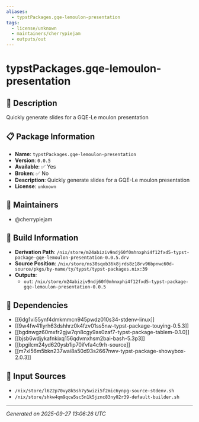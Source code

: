 ```yaml
---
aliases:
  - typstPackages.gqe-lemoulon-presentation
tags:
  - license/unknown
  - maintainers/cherrypiejam
  - outputs/out
---
```


# typstPackages.gqe-lemoulon-presentation

## 📝 Description

Quickly generate slides for a GQE-Le moulon presentation

## 📋 Package Information

- **Name**: `typstPackages.gqe-lemoulon-presentation`
- **Version**: `0.0.5`
- **Available**: ✅ Yes
- **Broken**: ✅ No
- **Description**: Quickly generate slides for a GQE-Le moulon presentation
- **License**: `unknown`
## 👥 Maintainers

- @cherrypiejam


## 🔧 Build Information

- **Derivation Path**: `/nix/store/m24abiziv9ndj60f0mhnxphi4f12fxd5-typst-package-gqe-lemoulon-presentation-0.0.5.drv`
- **Source Position**: `/nix/store/ns30sqxb36k8jrds8z18rv96bpnwc60d-source/pkgs/by-name/ty/typst/typst-packages.nix:39`
- **Outputs**:
  - `out`:  `/nix/store/m24abiziv9ndj60f0mhnxphi4f12fxd5-typst-package-gqe-lemoulon-presentation-0.0.5`

## 🔗 Dependencies

- [[6dg1vi55ynf4dmkmmcn945pwdz010s34-stdenv-linux]]
- [[9w4fw41lyrh63dshhrz0k4fzv01ss5nw-typst-package-touying-0.5.3]]
- [[bgdnwgz60mxfr2gjw7qn8cgy9as0zaf7-typst-package-tablem-0.1.0]]
- [[bjsb6wdjykafnkixq156qdvmxhsm2bai-bash-5.3p3]]
- [[bpgilcm24yd620ysb1ip70ifvfa4c9rh-source]]
- [[m7xl56m5bkn237wai8a50d93s2667nwv-typst-package-showybox-2.0.3]]

## 📁 Input Sources

- `/nix/store/l622p70vy8k5sh7y5wizi5f2mic6ynpg-source-stdenv.sh`
- `/nix/store/shkw4qm9qcw5sc5n1k5jznc83ny02r39-default-builder.sh`

---
*Generated on 2025-09-27 13:06:26 UTC*
